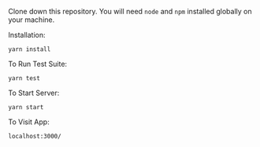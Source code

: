 Clone down this repository. You will need `node` and `npm` installed globally on your machine.  

Installation:

`yarn install`  

To Run Test Suite:  

`yarn test`  

To Start Server:

`yarn start`  

To Visit App:

`localhost:3000/` 
